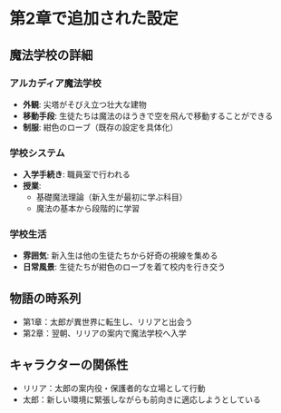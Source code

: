 # 第2章で追加された設定

## 魔法学校の詳細

### アルカディア魔法学校
- **外観**: 尖塔がそびえ立つ壮大な建物
- **移動手段**: 生徒たちは魔法のほうきで空を飛んで移動することができる
- **制服**: 紺色のローブ（既存の設定を具体化）

### 学校システム
- **入学手続き**: 職員室で行われる
- **授業**: 
  - 基礎魔法理論（新入生が最初に学ぶ科目）
  - 魔法の基本から段階的に学習

### 学校生活
- **雰囲気**: 新入生は他の生徒たちから好奇の視線を集める
- **日常風景**: 生徒たちが紺色のローブを着て校内を行き交う

## 物語の時系列
- 第1章：太郎が異世界に転生し、リリアと出会う
- 第2章：翌朝、リリアの案内で魔法学校へ入学

## キャラクターの関係性
- リリア：太郎の案内役・保護者的な立場として行動
- 太郎：新しい環境に緊張しながらも前向きに適応しようとしている